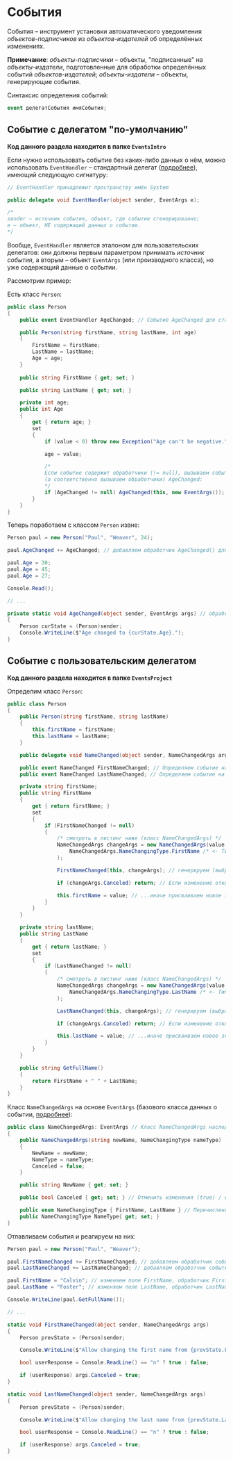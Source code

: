 # События

События – инструмент установки автоматического уведомления 
*объектов-подписчиков* из *объектов-издателей* об определённых изменениях.

**Примечание**: *объекты-подписчики* – объекты, "подписанные" на 
*объекты-издатели*, подготовленные для обработки определённых 
событий *объектов-издателей*; *объекты-издатели* – объекты, генерирующие 
события.

Синтаксис определения событий:

```csharp
event делегатСобытия имяСобытия;
```

## Событие с делегатом "по-умолчанию"

**Код данного раздела находится в папке `EventsIntro`**

Если нужно использовать событие без каких-либо данных о нём, можно использовать 
`EventHandler` – стандартный делегат ([подробнее](https://docs.microsoft.com/ru-ru/dotnet/api/system.eventhandler "EventHandler")), 
имеющий следующую сигнатуру:

```csharp
// EventHandler принадлежит пространству имён System

public delegate void EventHandler(object sender, EventArgs e);

/*
sender – источник события, объект, где событие сгенерированно;
e – объект, НЕ содержащий данных о событии.
*/
```

Вообще, `EventHandler` является эталоном для пользовательских делегатов: 
они должны первым параметром принимать *источник события*, а вторым – объект 
`EventArgs` (или производного класса), но уже содержащий данные о событии.

Рассмотрим пример:

Есть класс `Person`:

```csharp
public class Person
{
    public event EventHandler AgeChanged; // Событие AgeChanged для стандартного делегата

    public Person(string firstName, string lastName, int age)
    {
        FirstName = firstName;
        LastName = lastName;
        Age = age;
    }
        
    public string FirstName { get; set; }

    public string LastName { get; set; }

    private int age;
    public int Age
    {
        get { return age; }
        set
        {
            if (value < 0) throw new Exception("Age can't be negative.");

            age = value;

            /*
            Если событие содержит обработчики (!= null), вызываем событие 
            (а соответственно вызываем обработчики) AgeChanged:
            */
            if (AgeChanged != null) AgeChanged(this, new EventArgs());
        }
    }
}
```

Теперь поработаем с классом `Person` извне:

```csharp
Person paul = new Person("Paul", "Weaver", 24);

paul.AgeChanged += AgeChanged; // добавляем обработчик AgeChanged() для события AgeChanged объекта paul класса Person

paul.Age = 30;
paul.Age = 45;
paul.Age = 27;

Console.Read();

// ...

private static void AgeChanged(object sender, EventArgs args) // обработчик, подходящий по сигнатуре для EventHandler
{
    Person curState = (Person)sender;
    Console.WriteLine($"Age changed to {curState.Age}.");
}
```

## Событие с пользовательским делегатом

**Код данного раздела находится в папке `EventsProject`**

Определим класс `Person`:

```csharp
public class Person
{
    public Person(string firstName, string lastName)
    {
        this.firstName = firstName;
        this.lastName = lastName;
    }

    public delegate void NameChanged(object sender, NameChangedArgs args);  // Определяем пользовательский делегат NameChanged с параметрами sender (источник для события) и args (данными для события)

    public event NameChanged FirstNameChanged; // Определяем событие на основе делегата NameChanged
    public event NameChanged LastNameChanged; // Определяем событие на основе делегата NameChanged

    private string firstName;
    public string FirstName
    {
        get { return firstName; }
        set
        {
            if (FirstNameChanged != null)
            {
                /* смотреть в листинг ниже (класс NameChangedArgs) */
                NameChangedArgs changeArgs = new NameChangedArgs(value,
                    NameChangedArgs.NameChangingType.FirstName /* <- Тип изменяего имени (FirstName / LastName) */
                );

                FirstNameChanged(this, changeArgs); // генерируем (выбрасываем) событие изменения имени

                if (changeArgs.Canceled) return; // Если изменение отклонено, то выходим из метода...

                this.firstName = value; // ...иначе присваиваем новое значение
            }
        }
    }

    private string lastName;
    public string LastName
    {
        get { return lastName; }
        set
        {
            if (LastNameChanged != null)
            {
                /* смотреть в листинг ниже (класс NameChangedArgs) */
                NameChangedArgs changeArgs = new NameChangedArgs(value,
                    NameChangedArgs.NameChangingType.LastName /* <- Тип изменяего имени (FirstName / LastName) */
                );

                LastNameChanged(this, changeArgs); // генерируем (выбрасываем) событие изменения фамилии

                if (changeArgs.Canceled) return; // Если изменение отклонено, то выходим из метода...

                this.lastName = value; // ...иначе присваиваем новое значение
            }
        }
    }

    public string GetFullName()
    {
        return FirstName + " " + LastName;
    }
}
```

Класс `NameChangedArgs` на основе `EventArgs` (базового класса данных о 
событии, [подробнее](https://docs.microsoft.com/ru-ru/dotnet/api/system.eventargs "EventArgs")):

```csharp
public class NameChangedArgs: EventArgs // Класс NameChangedArgs наследуется от EventArgs
{
    public NameChangedArgs(string newName, NameChangingType nameType)
    {
        NewName = newName;
        NameType = nameType;
        Canceled = false;
    }

    public string NewName { get; set; }

    public bool Canceled { get; set; } // Отменить изменения (true) / отклонить изменения (false)

    public enum NameChangingType { FirstName, LastName } // Перечисление возможных типов изменения имени ( FirstName (имя) NameType/ LastName (фамилия))
    public NameChangingType NameType{ get; set; }
}
```

Отлавливаем события и реагируем на них:

```csharp
Person paul = new Person("Paul", "Weaver");

paul.FirstNameChanged += FirstNameChanged; // добавляем обработчик события FirstNameChanged
paul.LastNameChanged += LastNameChanged; // добавляем обработчик события LastNameChanged

paul.FirstName = "Calvin"; // изменяем поле FirstName, обработчик FirstNameChanged сразу реагирует
paul.LastName = "Foster"; // изменяем поле LastName, обработчик LastNameChanged сразу реагирует

Console.WriteLine(paul.GetFullName());

// ...

static void FirstNameChanged(object sender, NameChangedArgs args)
{
    Person prevState = (Person)sender;

    Console.WriteLine($"Allow changing the first name from {prevState.FirstName} to {args.NewName}? (y / n)");

    bool userResponse = Console.ReadLine() == "n" ? true : false;

    if (userResponse) args.Canceled = true;
}

static void LastNameChanged(object sender, NameChangedArgs args)
{
    Person prevState = (Person)sender;

    Console.WriteLine($"Allow changing the last name from {prevState.LastName} to {args.NewName}? (y / n)");

    bool userResponse = Console.ReadLine() == "n" ? true : false;

    if (userResponse) args.Canceled = true;
}
```
